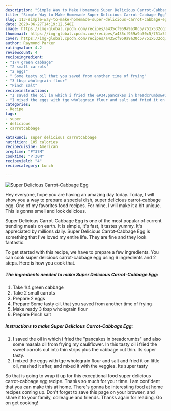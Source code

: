 ```yaml
---
description: "Simple Way to Make Homemade Super Delicious Carrot-Cabbage Egg"
title: "Simple Way to Make Homemade Super Delicious Carrot-Cabbage Egg"
slug: 113-simple-way-to-make-homemade-super-delicious-carrot-cabbage-egg
date: 2020-06-27T14:19:12.548Z
image: https://img-global.cpcdn.com/recipes/a435cf959a9a30c5/751x532cq70/super-delicious-carrot-cabbage-egg-recipe-main-photo.jpg
thumbnail: https://img-global.cpcdn.com/recipes/a435cf959a9a30c5/751x532cq70/super-delicious-carrot-cabbage-egg-recipe-main-photo.jpg
cover: https://img-global.cpcdn.com/recipes/a435cf959a9a30c5/751x532cq70/super-delicious-carrot-cabbage-egg-recipe-main-photo.jpg
author: Raymond Parker
ratingvalue: 4.2
reviewcount: 4
recipeingredient:
- "1/4 green cabbage"
- "2 small carrots"
- "2 eggs"
- " Some tasty oil that you saved from another time of frying"
- "3 tbsp wholegrain flour"
- "Pinch salt"
recipeinstructions:
- "I saved the oil in which i fried the &#34;pancakes in breadcrumbs&#34; and also some masala oil from frying my cauliflower. In this tasty oil i fried the sweet carrots cut into thin strips plus the cabbage cut thin. Its super tasty."
- "I mixed the eggs with tge wholegrain flour and salt and fried it on little oil, mashed it after, and mixed it with the veggies. Its super tasty"
categories:
- Recipe
tags:
- super
- delicious
- carrotcabbage

katakunci: super delicious carrotcabbage 
nutrition: 105 calories
recipecuisine: American
preptime: "PT37M"
cooktime: "PT30M"
recipeyield: "4"
recipecategory: Lunch

---
```



![Super Delicious Carrot-Cabbage Egg](https://img-global.cpcdn.com/recipes/a435cf959a9a30c5/751x532cq70/super-delicious-carrot-cabbage-egg-recipe-main-photo.jpg)

Hey everyone, hope you are having an amazing day today. Today, I will show you a way to prepare a special dish, super delicious carrot-cabbage egg. One of my favorites food recipes. For mine, I will make it a bit unique. This is gonna smell and look delicious.

Super Delicious Carrot-Cabbage Egg is one of the most popular of current trending meals on earth. It is simple, it's fast, it tastes yummy. It's appreciated by millions daily. Super Delicious Carrot-Cabbage Egg is something that I've loved my entire life. They are fine and they look fantastic.




To get started with this recipe, we have to prepare a few ingredients. You can cook super delicious carrot-cabbage egg using 6 ingredients and 2 steps. Here is how you cook that.

<!--inarticleads1-->

##### The ingredients needed to make Super Delicious Carrot-Cabbage Egg:

1. Take 1/4 green cabbage
1. Take 2 small carrots
1. Prepare 2 eggs
1. Prepare  Some tasty oil, that you saved from another time of frying
1. Make ready 3 tbsp wholegrain flour
1. Prepare Pinch salt




<!--inarticleads2-->

##### Instructions to make Super Delicious Carrot-Cabbage Egg:

1. I saved the oil in which i fried the &#34;pancakes in breadcrumbs&#34; and also some masala oil from frying my cauliflower. In this tasty oil i fried the sweet carrots cut into thin strips plus the cabbage cut thin. Its super tasty.
1. I mixed the eggs with tge wholegrain flour and salt and fried it on little oil, mashed it after, and mixed it with the veggies. Its super tasty




So that is going to wrap it up for this exceptional food super delicious carrot-cabbage egg recipe. Thanks so much for your time. I am confident that you can make this at home. There's gonna be interesting food at home recipes coming up. Don't forget to save this page on your browser, and share it to your family, colleague and friends. Thanks again for reading. Go on get cooking!
